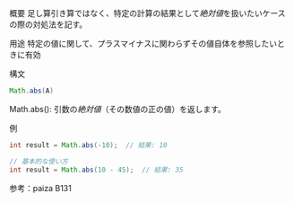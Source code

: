 概要
足し算引き算ではなく、特定の計算の結果として*絶対値*を扱いたいケースの際の対処法を記す。

用途
特定の値に関して、プラスマイナスに関わらずその値自体を参照したいときに有効

構文
```java
Math.abs(A)
```
Math.abs(): 引数の*絶対値*（その数値の正の値）を返します。

例
```java
int result = Math.abs(-10);  // 結果: 10
```

```java
// 基本的な使い方
int result = Math.abs(10 - 45);  // 結果: 35
```


参考：paiza B131